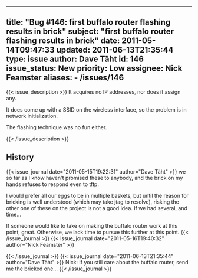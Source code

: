 
---
title: "Bug #146: first buffalo router flashing results in brick"
subject: "first buffalo router flashing results in brick"
date: 2011-05-14T09:47:33
updated: 2011-06-13T21:35:44
type: issue
author: Dave Täht
id: 146
issue_status: New
priority: Low
assignee: Nick Feamster
aliases:
    - /issues/146
---

{{< issue_description >}}
It acquires no IP addresses, nor does it assign any.

It does come up with a SSID on the wireless interface, so the problem is
in network initialization.

The flashing technique was no fun either.


{{< /issue_description >}}

## History
{{< issue_journal date="2011-05-15T19:22:31" author="Dave Täht" >}}
we so far as I know haven't promised these to anybody, and the brick on
my hands refuses to respond even to tftp.

I would prefer all our eggs to be in multiple baskets, but until the
reason for bricking is well understood (which may take jtag to resolve),
risking the other one of these on the project is not a good idea. If we
had several, and time...

If someone would like to take on making the buffalo router work at this
point, great. Otherwise, we lack time to pursue this further at this
point.
{{< /issue_journal >}}
{{< issue_journal date="2011-05-16T19:40:32" author="Nick Feamster" >}}

{{< /issue_journal >}}
{{< issue_journal date="2011-06-13T21:35:44" author="Dave Täht" >}}
Nick: If you still care about the buffalo router, send me the bricked
one...
{{< /issue_journal >}}

